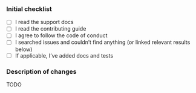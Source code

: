 <!--
  Please check the needed checkboxes ([ ] -> [x]). Leave the
  comments as they are, they won’t show on GitHub.
  We are excited about pull requests, but please try to limit the scope, provide
  a general description of the changes, and remember, it’s up to you to convince
  us to land it.
-->

### Initial checklist

* [ ] I read the support docs <!-- https://github.com/retextjs/.github/blob/main/support.md -->
* [ ] I read the contributing guide <!-- https://github.com/retextjs/.github/blob/main/contributing.md -->
* [ ] I agree to follow the code of conduct <!-- https://github.com/retextjs/.github/blob/main/code-of-conduct.md -->
* [ ] I searched issues and couldn’t find anything (or linked relevant results below) <!-- https://github.com/search?q=user%3Aretextjs&type=Issues -->
* [ ] If applicable, I’ve added docs and tests

### Description of changes

TODO

<!--do not edit: pr-->
